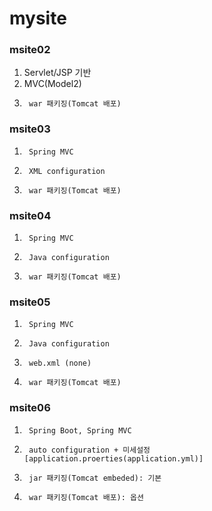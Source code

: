 # mysite

### msite02
1. 	Servlet/JSP 기반
2. 	MVC(Model2)
3.		war 패키징(Tomcat 배포)

### msite03
1.		Spring MVC
2.		XML configuration
3.		war 패키징(Tomcat 배포)

### msite04
1.		Spring MVC
2.		Java configuration
3.		war 패키징(Tomcat 배포)

### msite05
1.		Spring MVC
2.		Java configuration
3.		web.xml (none)
4.		war 패키징(Tomcat 배포)

### msite06
1.		Spring Boot, Spring MVC
2.		auto configuration + 미세설정[application.proerties(application.yml)]
3.		jar 패키징(Tomcat embeded): 기본
4.		war 패키징(Tomcat 배포): 옵션
